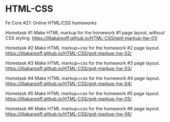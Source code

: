# HTML-CSS
Fe Core #21: Online  HTML/CSS homeworks

Hometask #1
Make HTML markup for the homework #1 page layout, without CSS styling.
https://illiakarpoff.github.io/HTML-CSS/goit-markup-hw-01/

Hometask #2
Make HTML markup+css for the homework #2 page layout.                 
https://illiakarpoff.github.io/HTML-CSS/goit-markup-hw-02/

Hometask #3
Make HTML markup+css for the homework #3 page layout.                 
https://illiakarpoff.github.io/HTML-CSS/goit-markup-hw-03/

Hometask #4
Make HTML markup+css for the homework #4 page layout.                 
https://illiakarpoff.github.io/HTML-CSS/goit-markup-hw-04/

Hometask #5
Make HTML markup+css for the homework #5 page layout.                 
https://illiakarpoff.github.io/HTML-CSS/goit-markup-hw-05/

Hometask #6
Make HTML markup+css for the homework #6 page layout.                 
https://illiakarpoff.github.io/HTML-CSS/goit-markup-hw-06/
